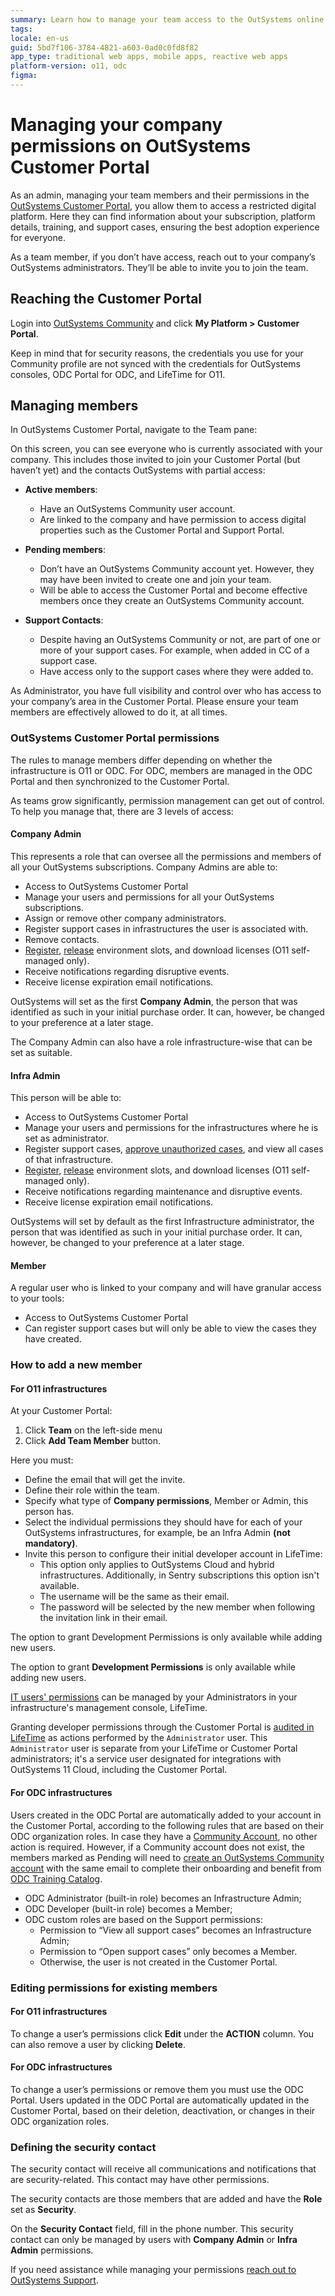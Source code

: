 ```yaml
---
summary: Learn how to manage your team access to the OutSystems online tools like Customer Portal, Support Portal and Licensing.
tags:
locale: en-us
guid: 5bd7f106-3784-4821-a603-0ad0c0fd8f82
app_type: traditional web apps, mobile apps, reactive web apps
platform-version: o11, odc
figma:
---
```


# Managing your company permissions on OutSystems Customer Portal

As an admin, managing your team members and their permissions in the [OutSystems Customer Portal](https://www.outsystems.com/csportal/Team), you allow them to access a restricted digital platform. Here they can find information about your subscription, platform details, training, and support cases, ensuring the best adoption experience for everyone.

As a team member, if you don’t have access, reach out to your company’s OutSystems administrators. They’ll be able to invite you to join the team.

## Reaching the Customer Portal

Login into [OutSystems Community](https://www.outsystems.com/community) and click **My Platform > Customer Portal**.

Keep in mind that for security reasons, the credentials you use for your Community profile are not synced with the credentials for OutSystems consoles, ODC Portal for ODC, and LifeTime for O11.

## Managing members

In OutSystems Customer Portal, navigate to the Team pane:

On this screen, you can see everyone who is currently associated with your company. This includes those invited to join your Customer Portal (but haven’t yet) and the contacts OutSystems with partial access:

* **Active members**:

    * Have an OutSystems Community user account.
    * Are linked to the company and have permission to access digital properties such as the Customer Portal and Support Portal.

* **Pending members**:

    * Don’t have an OutSystems Community  account yet. However, they may have been invited to create one and join your team.
    * Will be able to access the Customer Portal and become effective members once they create an OutSystems Community account.

* **Support Contacts**:

    * Despite having an OutSystems Community or not, are part of one or more of your support cases. For example, when added in CC of a support case.
    * Have access only to the support cases where they were added to.

As Administrator, you have full visibility and control over who has access to your company’s area in the Customer Portal. Please ensure your team members are effectively allowed to do it, at all times.

### OutSystems Customer Portal permissions 

The rules to manage members differ depending on whether the infrastructure is O11 or ODC. For ODC, members are managed in the ODC Portal and then synchronized to the Customer Portal.

As teams grow significantly, permission management can get out of control. To help you manage that, there are 3 levels of access:

#### Company Admin

This represents a role that can oversee all the permissions and members of all your OutSystems subscriptions. Company Admins are able to:

* Access to OutSystems Customer Portal
* Manage your users and permissions for all your OutSystems subscriptions.
* Assign or remove other company administrators.
* Register support cases in infrastructures the user is associated with.
* Remove contacts.
* [Register](https://success.outsystems.com/Support/Enterprise_Customers/Licensing/Manage_and_Upgrade/03_Get_a_license_file_for_an_environment#Registering_your_environment_(using_the_serial_number)), [release](https://success.outsystems.com/Support/Enterprise_Customers/Licensing/Manage_and_Upgrade/05_How_to_free_up_an_existing_environment_in_licensing) environment slots, and download licenses (O11 self-managed only).
* Receive notifications regarding disruptive events.
* Receive license expiration email notifications.

OutSystems will set as the first **Company Admin**, the person that was identified as such in your initial purchase order. It can, however, be changed to your preference at a later stage.

The Company Admin can also have a role infrastructure-wise that can be set as suitable.

#### Infra Admin

This person will be able to:

* Access to OutSystems Customer Portal
* Manage your users and permissions for the infrastructures where he is set as administrator.
* Register support cases, [approve unauthorized cases](https://success.outsystems.com/Support/Account_and_Members_Management/Enhanced_security_for_OutSystems_support_cases), and view all cases of that infrastructure.
* [Register](https://success.outsystems.com/Support/Enterprise_Customers/Licensing/Manage_and_Upgrade/03_Get_a_license_file_for_an_environment#Registering_your_environment_(using_the_serial_number)), [release](https://success.outsystems.com/Support/Enterprise_Customers/Licensing/Manage_and_Upgrade/05_How_to_free_up_an_existing_environment_in_licensing) environment slots, and download licenses (O11 self-managed only).
* Receive notifications regarding maintenance and disruptive events.
* Receive license expiration email notifications.

OutSystems will set by default as the first Infrastructure administrator, the person that was identified as such in your initial purchase order. It can, however, be changed to your preference at a later stage.


#### Member

A regular user who is linked to your company and will have granular access to your tools:

* Access to OutSystems Customer Portal
* Can register support cases but will only be able to view the cases they have created.

### How to add a new member

#### For O11 infrastructures

At your Customer Portal: 

1. Click **Team** on the left-side menu
1. Click **Add Team Member** button.

Here you must:

* Define the email that will get the invite.
* Define their role within the team.
* Specify what type of **Company permissions**, Member or Admin, this person has.
* Select the individual permissions they should have for each of your OutSystems infrastructures, for example, be an Infra Admin **(not mandatory)**.
* Invite this person to configure their initial developer account in LifeTime:
    * This option only applies to OutSystems Cloud and hybrid infrastructures. Additionally, in Sentry subscriptions this option isn't available.
    * The username will be the same as their email.
    * The password will be selected by the new member when following the invitation link in their email.

The option to grant Development Permissions is only available while adding new users.

<div class="info" markdown="1">

The option to grant **Development Permissions** is only available while adding new users. 

[IT users' permissions](https://success.outsystems.com/Documentation/11/Managing_the_Applications_Lifecycle/Manage_IT_Users) can be managed by your Administrators in your infrastructure's management console, LifeTime.

Granting developer permissions through the Customer Portal is [audited in LifeTime](https://www.outsystems.com/tk/redirect?g=ff41a92e-5717-4a6c-9016-12acdb4de71f) as actions performed by the `Administrator` user. This `Administrator` user is separate from your LifeTime or Customer Portal administrators; it's a service user designated for integrations with OutSystems 11 Cloud, including the Customer Portal.

</div>

#### For ODC infrastructures

Users created in the ODC Portal are automatically added to your account in the Customer Portal, according to the following rules that are based on their ODC organization roles. In case they have a [Community Account](intro.md), no other action is required. However, if a Community account does not exist, the members marked as Pending will need to [create an OutSystems Community account](https://www.outsystems.com/community/) with the same email to complete their onboarding and benefit from [ODC Training Catalog](https://learn.outsystems.com/training/catalog/odc).

* ODC Administrator (built-in role) becomes an Infrastructure Admin;
* ODC Developer (built-in role) becomes a Member;
* ODC custom roles are based on the Support permissions:
    * Permission to “View all support cases” becomes an Infrastructure Admin;
    * Permission to “Open support cases” only becomes a Member.
    * Otherwise, the user is not created in the Customer Portal.

### Editing permissions for existing members

#### For O11 infrastructures

To change a user’s permissions click **Edit** under the **ACTION** column. You can also remove a user by clicking **Delete**.

#### For ODC infrastructures

To change a user’s permissions or remove them you must use the ODC Portal. Users updated in the ODC Portal are automatically updated in the Customer Portal, based on their deletion, deactivation, or changes in their ODC organization roles. 

### Defining the security contact

The security contact will receive all communications and notifications that are security-related. This contact may have other permissions.

The security contacts are those members that are added and have the **Role** set as **Security**.

On the **Security Contact** field, fill in the phone number.
This security contact can only be managed by users with **Company Admin** or **Infra Admin** permissions.

If you need assistance while managing your permissions [reach out to OutSystems Support](https://www.outsystems.com/goto/contact-outsystems-support).
